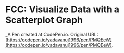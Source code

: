 # FCC: Visualize Data with a Scatterplot Graph
 _A Pen created at CodePen.io. Original URL: [https://codepen.io/yadavanuj1996/pen/PMQEeW](https://codepen.io/yadavanuj1996/pen/PMQEeW).

 